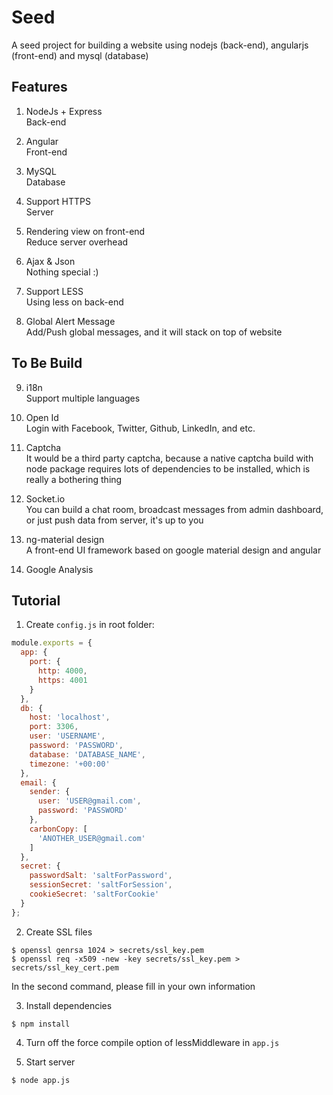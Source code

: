 # Seed

A seed project for building a website using nodejs (back-end), angularjs (front-end) and mysql (database)  

## Features

1. NodeJs + Express  
  Back-end

2. Angular  
  Front-end

3. MySQL  
  Database

4. Support HTTPS  
  Server

5. Rendering view on front-end  
  Reduce server overhead

6. Ajax & Json  
  Nothing special :)

7. Support LESS  
  Using less on back-end

8. Global Alert Message  
  Add/Push global messages, and it will stack on top of website

## To Be Build

9. i18n  
  Support multiple languages

10. Open Id  
  Login with Facebook, Twitter, Github, LinkedIn, and etc.

11. Captcha  
  It would be a third party captcha, because a native captcha build with node package requires lots of dependencies to be installed, which is really a bothering thing

12. Socket.io  
  You can build a chat room, broadcast messages from admin dashboard, or just push data from server, it's up to you

13. ng-material design  
  A front-end UI framework based on google material design and angular

14. Google Analysis  

## Tutorial

1. Create `config.js` in root folder:  

  ```javascript
  module.exports = {
    app: {
      port: {
        http: 4000,
        https: 4001
      }
    },
    db: {
      host: 'localhost',
      port: 3306,
      user: 'USERNAME',
      password: 'PASSWORD',
      database: 'DATABASE_NAME',
      timezone: '+00:00'
    },
    email: {
      sender: {
        user: 'USER@gmail.com',
        password: 'PASSWORD'
      },
      carbonCopy: [
        'ANOTHER_USER@gmail.com'
      ]
    },
    secret: {
      passwordSalt: 'saltForPassword',
      sessionSecret: 'saltForSession',
      cookieSecret: 'saltForCookie'
    }
  };
  ```

2. Create SSL files  

  ```
  $ openssl genrsa 1024 > secrets/ssl_key.pem
  $ openssl req -x509 -new -key secrets/ssl_key.pem > secrets/ssl_key_cert.pem
  ```
  In the second command, please fill in your own information

3. Install dependencies  

  ```
  $ npm install
  ```

4. Turn off the force compile option of lessMiddleware in `app.js`  

5. Start server  

  ```
  $ node app.js
  ```
